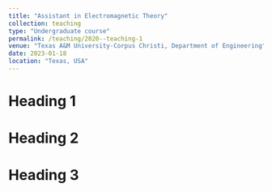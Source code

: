 ```yaml
---
title: "Assistant in Electromagnetic Theory"
collection: teaching
type: "Undergraduate course"
permalink: /teaching/2020--teaching-1
venue: "Texas A&M University-Corpus Christi, Department of Engineering"
date: 2023-01-18
location: "Texas, USA"
---
```


<!-- This is a description of a teaching experience. You can use markdown like any other post. -->

Heading 1
======

Heading 2
======

Heading 3
======